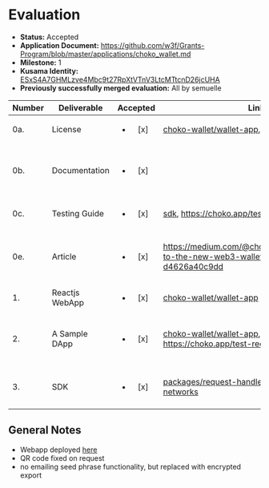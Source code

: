 # Evaluation

- **Status:** Accepted
- **Application Document:** https://github.com/w3f/Grants-Program/blob/master/applications/choko_wallet.md
- **Milestone:** 1
- **Kusama Identity:** [ESxS4A7GHMLzve4Mbc9t27RpXtVTnV3LtcMTtcnD26jcUHA](https://polkascan.io/pre/kusama/account/ESxS4A7GHMLzve4Mbc9t27RpXtVTnV3LtcMTtcnD26jcUHA)
- **Previously successfully merged evaluation:** All by semuelle

| Number | Deliverable | Accepted | Link | Evaluation Notes |
| ------ | ----------- | :------: | ---- |----------------- |
| 0a. | License | <ul><li>[x] </li></ul> | [choko-wallet/wallet-app](https://github.com/choko-wallet/wallet-app/blob/8bde34c390fb167ec4aa0eb1a0e9ce4aeea7259e/LICENSE), [choko-wallet/sdk](https://github.com/choko-wallet/sdk/blob/c9963e7e3f0039a9d8fe15b0eb86bbe0b831351a/LICENSE) | Apache 2.0 |
| 0b. | Documentation | <ul><li>[x] </li></ul> |  | Live Demo at https://choko.app. Inline docs improved on request. |
| 0c. | Testing Guide | <ul><li>[x] </li></ul> | [sdk](https://github.com/choko-wallet/sdk/tree/c9963e7e3f0039a9d8fe15b0eb86bbe0b831351a#testing-guide), https://choko.app/test-request | Worked with node v16.16, but not v17.9
| 0e. | Article | <ul><li>[x] </li></ul> | https://medium.com/@choko_wallet/introducing-to-the-new-web3-wallet-choko-wallet-d4626a40c9dd | Engaging article with both high-level overview and technical details. |
| 1. | Reactjs WebApp | <ul><li>[x] </li></ul> | [choko-wallet/wallet-app](https://github.com/choko-wallet/wallet-app/tree/8bde34c390fb167ec4aa0eb1a0e9ce4aeea7259e) | see [General Notes](#general-notes)
| 2. | A Sample DApp | <ul><li>[x] </li></ul> | [choko-wallet/wallet-app](https://github.com/choko-wallet/wallet-app/blob/w3f-milestone-1/packages/frontend/pages/test-request.tsx), https://choko.app/test-request | Shows wallet connecting, signing message and transaction on testnet. |
| 3. | SDK | <ul><li>[x] </li></ul> | [packages/request-handler](https://github.com/choko-wallet/sdk/tree/c9963e7e3f0039a9d8fe15b0eb86bbe0b831351a/packages/request-handler), [packages/known-networks](https://github.com/choko-wallet/sdk/tree/c9963e7e3f0039a9d8fe15b0eb86bbe0b831351a/packages/known-networks) | Adding custom network not functional on the UI side. |


## General Notes

- Webapp deployed [here](https://choko.app/)
- QR code fixed on request
- no emailing seed phrase functionality, but replaced with encrypted export
